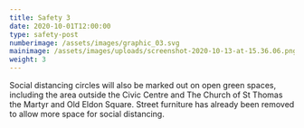 ```yaml
---
title: Safety 3
date: 2020-10-01T12:00:00
type: safety-post
numberimage: /assets/images/graphic_03.svg
mainimage: /assets/images/uploads/screenshot-2020-10-13-at-15.36.06.png
weight: 3
---
```

Social distancing circles will also be marked out on open green spaces, including the area outside the Civic Centre and The Church of St Thomas the Martyr and Old Eldon Square.
Street furniture has already been removed to allow more space for social distancing.